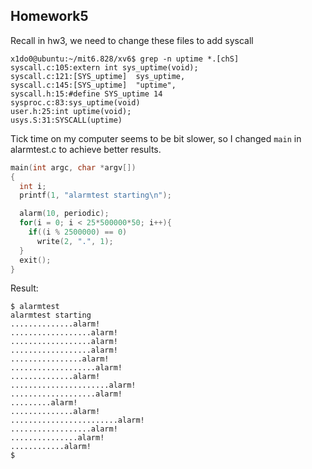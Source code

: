 ## Homework5

Recall in hw3, we need to change these files to add syscall

```
x1do0@ubuntu:~/mit6.828/xv6$ grep -n uptime *.[chS]
syscall.c:105:extern int sys_uptime(void);
syscall.c:121:[SYS_uptime]  sys_uptime,
syscall.c:145:[SYS_uptime]  "uptime",
syscall.h:15:#define SYS_uptime 14
sysproc.c:83:sys_uptime(void)
user.h:25:int uptime(void);
usys.S:31:SYSCALL(uptime)
```

Tick time on my computer seems to be bit slower, so I changed `main` in alarmtest.c to achieve better results.

```c
main(int argc, char *argv[])
{
  int i;
  printf(1, "alarmtest starting\n");

  alarm(10, periodic);
  for(i = 0; i < 25*500000*50; i++){
    if((i % 2500000) == 0)
      write(2, ".", 1);
  }
  exit();
}
```

Result:

```
$ alarmtest
alarmtest starting
..............alarm!
..................alarm!
..................alarm!
..................alarm!
................alarm!
...................alarm!
..............alarm!
......................alarm!
...................alarm!
.........alarm!
..............alarm!
........................alarm!
..................alarm!
...............alarm!
............alarm!
$
```